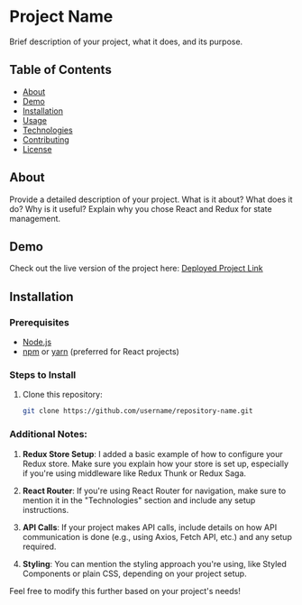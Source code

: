 # Project Name

Brief description of your project, what it does, and its purpose.

## Table of Contents
- [About](#about)
- [Demo](#demo)
- [Installation](#installation)
- [Usage](#usage)
- [Technologies](#technologies)
- [Contributing](#contributing)
- [License](#license)

## About

Provide a detailed description of your project. What is it about? What does it do? Why is it useful? Explain why you chose React and Redux for state management.

## Demo

Check out the live version of the project here: [Deployed Project Link](http://example.com)

## Installation

### Prerequisites

- [Node.js](https://nodejs.org/)
- [npm](https://www.npmjs.com/get-npm) or [yarn](https://yarnpkg.com/) (preferred for React projects)

### Steps to Install

1. Clone this repository:
   ```bash
   git clone https://github.com/username/repository-name.git

   
### Additional Notes:

1. **Redux Store Setup**: I added a basic example of how to configure your Redux store. Make sure you explain how your store is set up, especially if you're using middleware like Redux Thunk or Redux Saga.
   
2. **React Router**: If you're using React Router for navigation, make sure to mention it in the "Technologies" section and include any setup instructions.

3. **API Calls**: If your project makes API calls, include details on how API communication is done (e.g., using Axios, Fetch API, etc.) and any setup required.

4. **Styling**: You can mention the styling approach you're using, like Styled Components or plain CSS, depending on your project setup.

Feel free to modify this further based on your project's needs!

   
